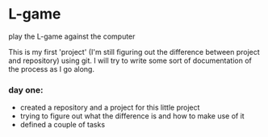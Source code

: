 # L-game
play the L-game against the computer

This is my first 'project' (I'm still figuring out the difference between project and repository) using git. I will try to write some sort of documentation of the process as I go along.

### day one:
- created a repository and a project for this little project
- trying to figure out what the difference is and how to make use of it
- defined a couple of tasks
